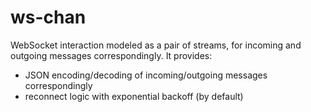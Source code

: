 # ws-chan

WebSocket interaction modeled as a pair of streams, for incoming and outgoing
messages correspondingly. It provides:

  * JSON encoding/decoding of incoming/outgoing messages correspondingly
  * reconnect logic with exponential backoff (by default)
